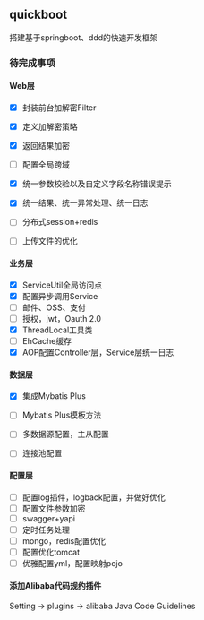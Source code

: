 ## quickboot
搭建基于springboot、ddd的快速开发框架

### 待完成事项

#### Web层

- [x] 封装前台加解密Filter
- [x] 定义加解密策略
- [x] 返回结果加密
- [ ] 配置全局跨域
- [x] 统一参数校验以及自定义字段名称错误提示 
- [x] 统一结果、统一异常处理、统一日志
- [ ] 分布式session+redis
- [ ] 上传文件的优化
  

#### 业务层


- [x] ServiceUtil全局访问点
- [x] 配置异步调用Service
- [ ] 邮件、OSS、支付
- [ ] 授权，jwt，Oauth 2.0
- [x] ThreadLocal工具类
- [ ] EhCache缓存
- [x] AOP配置Controller层，Service层统一日志

#### 数据层

- [x] 集成Mybatis Plus
- [ ] Mybatis Plus模板方法
- [ ] 多数据源配置，主从配置
- [ ] 连接池配置




#### 配置层

- [ ] 配置log插件，logback配置，并做好优化
- [ ] 配置文件参数加密
- [ ] swagger+yapi
- [ ] 定时任务处理
- [ ] mongo，redis配置优化
- [ ] 配置优化tomcat
- [ ] 优雅配置yml，配置映射pojo

#### 添加Alibaba代码规约插件
Setting -> plugins -> alibaba Java Code Guidelines
